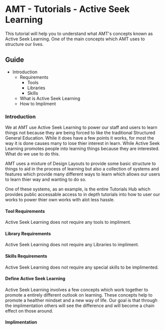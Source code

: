 # AMT - Tutorials - Active Seek Learning

This tutorial will help you to understand what AMT's concepts known as Active Seek Learning. One of the main concepts which AMT uses to structure our lives.

## Guide
	
- Introduction
	- Requirements
		- Tools
		- Libraries
		- Skills
	- What is Active Seek Learning
	- How to Impliment

### Introduction

We at AMT use Active Seek Learning to power our staff and users to learn things not because they are being forced to like the traditional Structured General Education. While it does have a few points it works, for most the way it is done causes many to lose thier interest in learn. While Active Seek Learning promotes people into learning things because they are interested. What do we use to do this. 

AMT uses a mixture of Design Layouts to provide some basic structure to things to aid in the process of learning but also a collection of systems and features which provide many different ways to learn which allows our users to learn thier way and wanting to do so.

One of these systems, as an example, is the entire Tutorials Hub which provides public accessable access to in depth tutorials into how to user our works to power thier own works with alot less hassle.

#### Tool Requirements

Active Seek Learning does not require any tools to impliment.

#### Library Requirements

Active Seek Learning does not require any Libraries to impliment.

#### Skills Requirements

Active Seek Learning does not require any special skills to be implimented.

#### Define Active Seek Learning

Active Seek Learning involves a few concepts which work together to promote a entirely different outlook on learning. These concepts help to promote a healther mindset and a new way of life. Our goal is that through the implimentation others will see the difference and will become a chain effect on those around. 

#### Implimentation